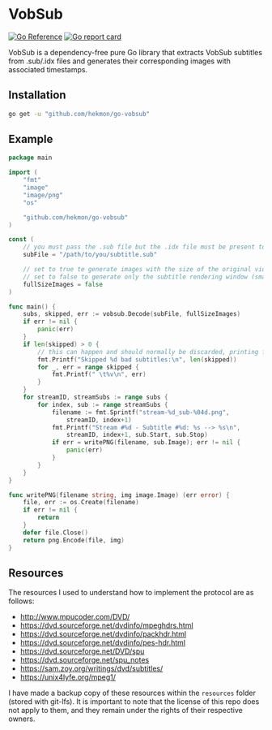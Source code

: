 # VobSub

[![Go Reference](https://pkg.go.dev/badge/github.com/hekmon/go-vobsub.svg)](https://pkg.go.dev/github.com/hekmon/go-vobsub) [![Go report card](https://goreportcard.com/badge/github.com/hekmon/go-vobsub)](https://goreportcard.com/report/github.com/hekmon/go-vobsub)

VobSub is a dependency-free pure Go library that extracts VobSub subtitles from .sub/.idx files and generates their corresponding images with associated timestamps.

## Installation

```bash
go get -u "github.com/hekmon/go-vobsub"
```

## Example

```go
package main

import (
	"fmt"
	"image"
	"image/png"
	"os"

	"github.com/hekmon/go-vobsub"
)

const (
	// you must pass the .sub file but the .idx file must be present too !
	subFile = "/path/to/you/subtitle.sub"

	// set to true te generate images with the size of the original video feed with positioned subs
	// set to false to generate only the subtitle rendering window (smaller images, less empty space)
	fullSizeImages = false
)

func main() {
	subs, skipped, err := vobsub.Decode(subFile, fullSizeImages)
	if err != nil {
		panic(err)
	}
	if len(skipped) > 0 {
		// this can happen and should normally be discarded, printing for information/debug
		fmt.Printf("Skipped %d bad subtitles:\n", len(skipped))
		for _, err = range skipped {
			fmt.Printf(" \t%v\n", err)
		}
	}
	for streamID, streamSubs := range subs {
		for index, sub := range streamSubs {
			filename := fmt.Sprintf("stream-%d_sub-%04d.png",
				streamID, index+1)
			fmt.Printf("Stream #%d - Subtitle #%d: %s --> %s\n",
				streamID, index+1, sub.Start, sub.Stop)
			if err = writePNG(filename, sub.Image); err != nil {
				panic(err)
			}
		}
	}
}

func writePNG(filename string, img image.Image) (err error) {
	file, err := os.Create(filename)
	if err != nil {
		return
	}
	defer file.Close()
	return png.Encode(file, img)
}
```

## Resources

The resources I used to understand how to implement the protocol are as follows:

* http://www.mpucoder.com/DVD/
* https://dvd.sourceforge.net/dvdinfo/mpeghdrs.html
* https://dvd.sourceforge.net/dvdinfo/packhdr.html
* https://dvd.sourceforge.net/dvdinfo/pes-hdr.html
* https://dvd.sourceforge.net/DVD/spu
* https://dvd.sourceforge.net/spu_notes
* https://sam.zoy.org/writings/dvd/subtitles/
* https://unix4lyfe.org/mpeg1/

I have made a backup copy of these resources within the `resources` folder (stored with git-lfs). It is important to note that the license of this repo does not apply to them, and they remain under the rights of their respective owners.
